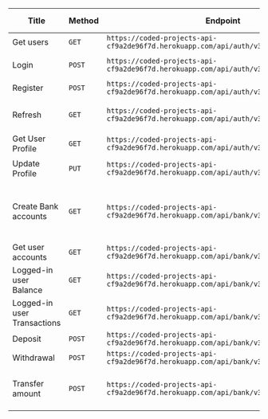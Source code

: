 | Title                       | Method | Endpoint                                                                  | Data required                                        | Notes                              |
| --------------------------- | ------ | ------------------------------------------------------------------------- | ---------------------------------------------------- | ---------------------------------- |
| Get users                   | `GET`  | `https://coded-projects-api-cf9a2de96f7d.herokuapp.com/api/auth/v3/users`              | `no data required`                                   | NA                                 |
| Login                       | `POST` | `https://coded-projects-api-cf9a2de96f7d.herokuapp.com/api/auth/v3/login`              | `username password image`                            | NA                                 |
| Register                    | `POST` | `https://coded-projects-api-cf9a2de96f7d.herokuapp.com/api/auth/v3/register`           | `username password`                                  | NA                                 |
| Refresh                     | `GET` | `https://coded-projects-api-cf9a2de96f7d.herokuapp.com/api/auth/v3/refresh`            | `refresh token`                                      | `Refresh token set in headers`     |
| Get User Profile            | `GET`  | `https://coded-projects-api-cf9a2de96f7d.herokuapp.com/api/auth/v3/profile`            | `no data required`                                   | NA                                 |
| Update Profile              | `PUT`  | `https://coded-projects-api-cf9a2de96f7d.herokuapp.com/api/auth/v3/profile`            | `password or image or both`                          | NA                                 |
| Create Bank accounts        | `GET`  | `https://coded-projects-api-cf9a2de96f7d.herokuapp.com/api/bank/v3/create-account`     | `optional amount - default amount without body is 0` | NA                                 |
| Get user accounts           | `GET`  | `https://coded-projects-api-cf9a2de96f7d.herokuapp.com/api/bank/v3/user-accounts`      | `no data required`                                   | NA                                 |
| Logged-in user Balance      | `GET`  | `https://coded-projects-api-cf9a2de96f7d.herokuapp.com/api/bank/v3/balance`            | `no data required`                                   | NA                                 |
| Logged-in user Transactions | `GET`  | `https://coded-projects-api-cf9a2de96f7d.herokuapp.com/api/bank/v3/transactions`       | `no data required`                                   | NA                                 |
| Deposit                     | `POST` | `https://coded-projects-api-cf9a2de96f7d.herokuapp.com/api/bank/v3/deposit`            | `amount`                                             | NA                                 |
| Withdrawal                  | `POST` | `https://coded-projects-api-cf9a2de96f7d.herokuapp.com/api/bank/v3/withdrawal`         | `amount`                                             | NA                                 |
| Transfer amount             | `POST` | `https://coded-projects-api-cf9a2de96f7d.herokuapp.com/api/bank/v3/transfer/:username` | `amount`                                             | `route param username is required` |
